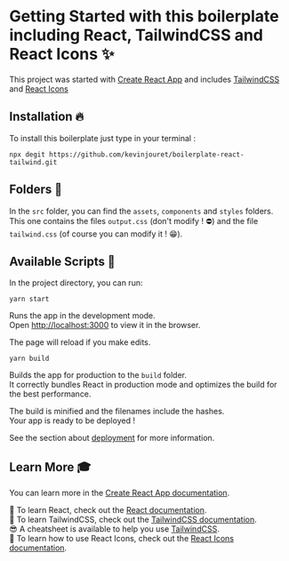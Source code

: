# Getting Started with this boilerplate including React, TailwindCSS and React Icons ✨

This project was started with [Create React App](https://github.com/facebook/create-react-app) and includes [TailwindCSS](https://tailwindcss.com/) and [React Icons](https://react-icons.github.io/react-icons)


## Installation 🔥

To install this boilerplate just type in your terminal :

```
npx degit https://github.com/kevinjouret/boilerplate-react-tailwind.git
```


## Folders 📁

In the `src` folder, you can find the `assets`, `components` and `styles` folders.\
This one contains the files `output.css` (don't modify ! ⛔) and the file `tailwind.css` (of course you can modify it ! 😁).


## Available Scripts 📜

In the project directory, you can run:

```
yarn start
```

Runs the app in the development mode.\
Open [http://localhost:3000](http://localhost:3000) to view it in the browser.

The page will reload if you make edits.


```
yarn build
```

Builds the app for production to the `build` folder.\
It correctly bundles React in production mode and optimizes the build for the best performance.

The build is minified and the filenames include the hashes.\
Your app is ready to be deployed ! 

See the section about [deployment](https://facebook.github.io/create-react-app/docs/deployment) for more information.


## Learn More 🎓

You can learn more in the [Create React App documentation](https://facebook.github.io/create-react-app/docs/getting-started).

🔹 To learn React, check out the [React documentation](https://reactjs.org/).\
🔹 To learn TailwindCSS, check out the [TailwindCSS documentation](https://tailwindcss.com/docs).\
😎 A cheatsheet is available to help you use [TailwindCSS](https://tailwindcomponents.com/cheatsheet/).\
🔹 To learn how to use React Icons, check out the [React Icons documentation](https://react-icons.github.io/react-icons). 
